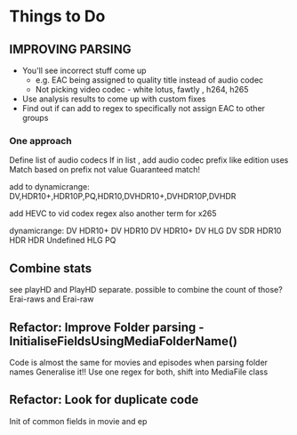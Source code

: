 # Things to Do 


## IMPROVING PARSING

- You'll see incorrect stuff come up
    - e.g. EAC being assigned to quality title instead of audio codec 
    - Not picking video codec - white lotus, fawtly  , h264, h265
- Use analysis results to come up with custom fixes
- Find out if can add to regex to specifically not assign EAC to other groups

### One approach
Define list of audio codecs
If in list , add audio codec prefix like edition uses
Match based on prefix not value
Guaranteed match!

add to dynamicrange: DV,HDR10+,HDR10P,PQ,HDR10,DVHDR10+,DVHDR10P,DVHDR

add HEVC to vid codex regex also another term for x265

 dynamicrange:
DV HDR10+
DV HDR10
DV
HDR10+
DV HLG
DV SDR
HDR10
HDR
HDR Undefined
HLG
PQ

## Combine stats
see playHD and PlayHD separate. possible to combine the count of those?
Erai-raws and Erai-raw



## Refactor: Improve Folder parsing - InitialiseFieldsUsingMediaFolderName()
Code is almost the same for movies and episodes when parsing folder names
Generalise it!! Use one regex for both, shift into MediaFile class

## Refactor: Look for duplicate code 
Init of common fields in movie and ep